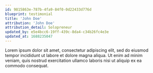 ```yaml
---
id: 9815863e-787b-4fa9-84f0-0d22433d776d
blueprint: testimonial
title: 'John Doe'
attribution: 'John Doe'
attribution_detail: Solopreneur
updated_by: e5e4bcc6-19ff-439c-8da4-c34b26fc4e3e
updated_at: 1688235047
---
```

Lorem ipsum dolor sit amet, consectetur adipiscing elit, sed do eiusmod tempor incididunt ut labore et dolore magna aliqua. Ut enim ad minim veniam, quis nostrud exercitation ullamco laboris nisi ut aliquip ex ea commodo consequat.